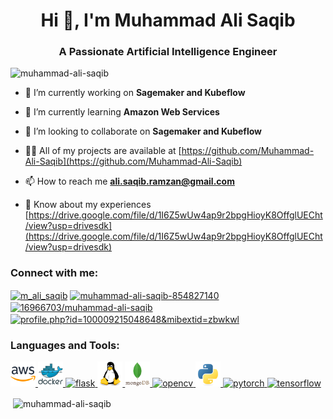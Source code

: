 <h1 align="center">Hi 👋, I'm Muhammad Ali Saqib</h1>
<h3 align="center">A Passionate Artificial Intelligence Engineer</h3>

<p align="left"> <img src="https://komarev.com/ghpvc/?username=muhammad-ali-saqib&label=Profile%20views&color=0e75b6&style=flat" alt="muhammad-ali-saqib" /> </p>

- 🔭 I’m currently working on **Sagemaker and Kubeflow**

- 🌱 I’m currently learning **Amazon Web Services**

- 👯 I’m looking to collaborate on **Sagemaker and Kubeflow**

- 👨‍💻 All of my projects are available at [https://github.com/Muhammad-Ali-Saqib](https://github.com/Muhammad-Ali-Saqib)

- 📫 How to reach me **ali.saqib.ramzan@gmail.com**

- 📄 Know about my experiences [https://drive.google.com/file/d/1I6Z5wUw4ap9r2bpgHioyK8OffglUECht/view?usp=drivesdk](https://drive.google.com/file/d/1I6Z5wUw4ap9r2bpgHioyK8OffglUECht/view?usp=drivesdk)

<h3 align="left">Connect with me:</h3>
<p align="left">
<a href="https://twitter.com/m_ali_saqib" target="blank"><img align="center" src="https://raw.githubusercontent.com/rahuldkjain/github-profile-readme-generator/master/src/images/icons/Social/twitter.svg" alt="m_ali_saqib" height="30" width="40" /></a>
<a href="https://linkedin.com/in/muhammad-ali-saqib-854827140" target="blank"><img align="center" src="https://raw.githubusercontent.com/rahuldkjain/github-profile-readme-generator/master/src/images/icons/Social/linked-in-alt.svg" alt="muhammad-ali-saqib-854827140" height="30" width="40" /></a>
<a href="https://stackoverflow.com/users/16966703/muhammad-ali-saqib" target="blank"><img align="center" src="https://raw.githubusercontent.com/rahuldkjain/github-profile-readme-generator/master/src/images/icons/Social/stack-overflow.svg" alt="16966703/muhammad-ali-saqib" height="30" width="40" /></a>
<a href="https://fb.com/profile.php?id=100009215048648&mibextid=zbwkwl" target="blank"><img align="center" src="https://raw.githubusercontent.com/rahuldkjain/github-profile-readme-generator/master/src/images/icons/Social/facebook.svg" alt="profile.php?id=100009215048648&mibextid=zbwkwl" height="30" width="40" /></a>
</p>

<h3 align="left">Languages and Tools:</h3>
<p align="left"> <a href="https://aws.amazon.com" target="_blank" rel="noreferrer"> <img src="https://raw.githubusercontent.com/devicons/devicon/master/icons/amazonwebservices/amazonwebservices-original-wordmark.svg" alt="aws" width="40" height="40"/> </a> <a href="https://www.docker.com/" target="_blank" rel="noreferrer"> <img src="https://raw.githubusercontent.com/devicons/devicon/master/icons/docker/docker-original-wordmark.svg" alt="docker" width="40" height="40"/> </a> <a href="https://flask.palletsprojects.com/" target="_blank" rel="noreferrer"> <img src="https://www.vectorlogo.zone/logos/pocoo_flask/pocoo_flask-icon.svg" alt="flask" width="40" height="40"/> </a> <a href="https://www.linux.org/" target="_blank" rel="noreferrer"> <img src="https://raw.githubusercontent.com/devicons/devicon/master/icons/linux/linux-original.svg" alt="linux" width="40" height="40"/> </a> <a href="https://www.mongodb.com/" target="_blank" rel="noreferrer"> <img src="https://raw.githubusercontent.com/devicons/devicon/master/icons/mongodb/mongodb-original-wordmark.svg" alt="mongodb" width="40" height="40"/> </a> <a href="https://opencv.org/" target="_blank" rel="noreferrer"> <img src="https://www.vectorlogo.zone/logos/opencv/opencv-icon.svg" alt="opencv" width="40" height="40"/> </a> <a href="https://www.python.org" target="_blank" rel="noreferrer"> <img src="https://raw.githubusercontent.com/devicons/devicon/master/icons/python/python-original.svg" alt="python" width="40" height="40"/> </a> <a href="https://pytorch.org/" target="_blank" rel="noreferrer"> <img src="https://www.vectorlogo.zone/logos/pytorch/pytorch-icon.svg" alt="pytorch" width="40" height="40"/> </a> <a href="https://www.tensorflow.org" target="_blank" rel="noreferrer"> <img src="https://www.vectorlogo.zone/logos/tensorflow/tensorflow-icon.svg" alt="tensorflow" width="40" height="40"/> </a> </p>

<p>&nbsp;<img align="center" src="https://github-readme-stats.vercel.app/api?username=muhammad-ali-saqib&show_icons=true&locale=en" alt="muhammad-ali-saqib" /></p>

